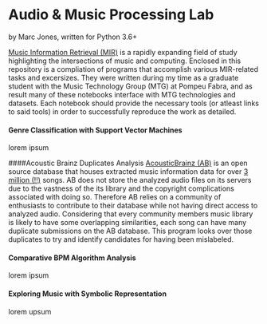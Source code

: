 # Audio & Music Processing Lab
by Marc Jones, written for Python 3.6+

[Music Information Retrieval (MIR)](https://en.wikipedia.org/wiki/Music_information_retrieval) is a rapidly expanding field of study highlighting the intersections of music and computing. Enclosed in this repository is a compliation of programs that accomplish various MIR-related tasks and excersizes. They were written during my time as a graduate student with the Music Technology Group (MTG) at Pompeu Fabra, and as result many of these notebooks interface with MTG technologies and datasets. Each notebook should provide the necessary tools (or atleast links to said tools) in order to successfully reproduce the work as detailed.

#### Genre Classification with Support Vector Machines
lorem ipsum

####Acoustic Brainz Duplicates Analysis
[AcousticBrainz (AB)](https://acousticbrainz.org) is an open source database that houses extracted music information data for over [3 million (!!)](https://acousticbrainz.org/statistics-graph) songs. AB does not store the analyzed audio files on its servers due to the vastness of the its library and the copyright complications associated with doing so. Therefore AB relies on a community of enthusiasts to contribute to their database while not having direct access to analyzed audio. Considering that every community members music library is likely to have some overlapping similarities, each song can have many duplicate submissions on the AB database. This program looks over those duplicates to try and identify candidates for having been mislabeled.

#### Comparative BPM Algorithm Analysis
lorem ipsum

#### Exploring Music with Symbolic Representation
lorem upsum
